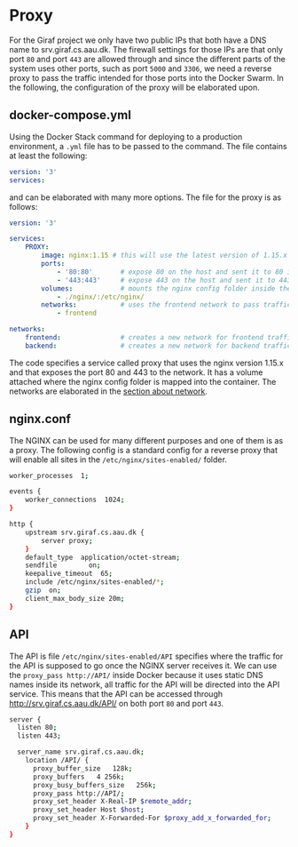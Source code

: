 # Proxy

For the Giraf project we only have two public IPs that both have a DNS name to
srv.giraf.cs.aau.dk. The firewall settings for those IPs are that only port ``80``
and port ``443`` are allowed through and since the different parts of the system
uses other ports, such as port ``5000`` and ``3306``, we need a reverse proxy
to pass the traffic intended for those ports into the Docker Swarm. In the following,
the configuration of the proxy will be elaborated upon.

## docker-compose.yml

Using the Docker Stack command for deploying to a production environment, a
``.yml`` file has to be passed to the command.
The file contains at least the following:

```yaml
version: '3'
services:
```

and can be elaborated with many more options. The file for the proxy is as follows:

```yaml
version: '3'

services:
    PROXY:
        image: nginx:1.15 # this will use the latest version of 1.15.x
        ports:
            - '80:80'       # expose 80 on the host and sent it to 80 in the container
            - '443:443'     # expose 443 on the host and sent it to 443 in the container
        volumes:            # mounts the nginx config folder inside the container
            - ./nginx/:/etc/nginx/
        networks:           # uses the frontend network to pass traffic into the containers
            - frontend

networks:
    frontend:               # creates a new network for frontend traffic
    backend:                # creates a new network for backend traffic
```

The code specifies a service called proxy that uses the nginx version 1.15.x and
that exposes the port 80 and 443 to the network. It has a volume attached where
the nginx config folder is mapped into the container. The networks are elaborated
in the [section about network](network.md).

## nginx.conf

The NGINX can be used for many different purposes and one of them is as a proxy.
The following config is a standard config for a reverse proxy that will enable
all sites in the ``/etc/nginx/sites-enabled/`` folder.

```bash
worker_processes  1;

events {
    worker_connections  1024;
}

http {
    upstream srv.giraf.cs.aau.dk {
        server proxy;
    }
    default_type  application/octet-stream;
    sendfile        on;
    keepalive_timeout  65;
    include /etc/nginx/sites-enabled/*;
    gzip  on;
    client_max_body_size 20m;
}
```

## API

The API is file ``/etc/nginx/sites-enabled/API`` specifies where the traffic for
the API is supposed to go once the NGINX server receives it. We can use the
``proxy_pass http://API/`` inside Docker because it uses static DNS names inside
its network, all traffic for the API will be directed into the API service. This
means that the API can be accessed through http://srv.giraf.cs.aau.dk/API/ on both
port ``80`` and port ``443``.

```bash
server {
  listen 80;
  listen 443;

  server_name srv.giraf.cs.aau.dk;
    location /API/ {
      proxy_buffer_size   128k;
      proxy_buffers   4 256k;
      proxy_busy_buffers_size   256k;
      proxy_pass http://API/;
      proxy_set_header X-Real-IP $remote_addr;
      proxy_set_header Host $host;
      proxy_set_header X-Forwarded-For $proxy_add_x_forwarded_for;
    }
}
```
